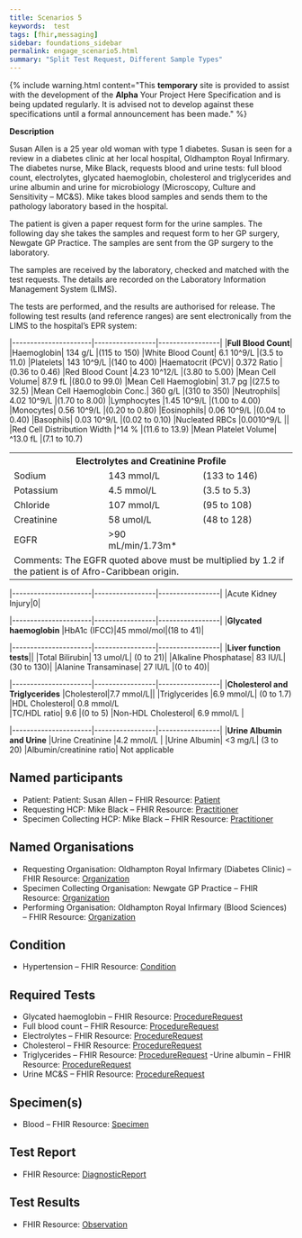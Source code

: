 ```yaml
---
title: Scenarios 5 
keywords:  test
tags: [fhir,messaging]
sidebar: foundations_sidebar
permalink: engage_scenario5.html
summary: "Split Test Request, Different Sample Types"
---
```


{% include warning.html content="This **temporary** site is provided to assist with the development of the **Alpha** Your Project Here Specification and is being updated regularly. It is advised not to develop against these specifications until a formal announcement has been made." %}

**Description**

Susan Allen is a 25 year old woman with type 1 diabetes. Susan is seen for a review in a diabetes clinic at her local hospital, Oldhampton Royal Infirmary. The diabetes nurse, Mike Black, requests blood and urine tests: full blood count, electrolytes, glycated haemoglobin, cholesterol and triglycerides and urine albumin and urine for microbiology (Microscopy, Culture and Sensitivity – MC&S). Mike takes blood samples and sends them to the pathology laboratory based in the hospital. 

The patient is given a paper request form for the urine samples. The following day she takes the samples and request form to her GP surgery, Newgate GP Practice. The samples are sent from the GP surgery to the laboratory. 

The samples are received by the laboratory, checked and matched with the test requests. The details are recorded on the Laboratory Information Management System (LIMS).

The tests are performed, and the results are authorised for release. The following test results (and reference ranges) are sent electronically from the LIMS to the hospital’s EPR system:

|----------------------|-----------------|-----------------|
|**Full Blood Count**|
|Haemoglobin|	134 g/L	|(115 to 150)
|White Blood Count|	6.1 10^9/L	|(3.5 to 11.0)
|Platelets|	143 10^9/L	|(140 to 400)
|Haematocrit (PCV)|	0.372 Ratio	|(0.36 to 0.46)
|Red Blood Count	|4.23 10^12/L	|(3.80 to 5.00)
|Mean Cell Volume|	87.9 fL	|(80.0 to 99.0)
|Mean Cell Haemoglobin|	31.7 pg	|(27.5 to 32.5)
|Mean Cell Haemoglobin Conc.|	360 g/L	|(310 to 350)
|Neutrophils|	4.02 10^9/L	|(1.70 to 8.00)
|Lymphocytes	|1.45 10^9/L	|(1.00 to 4.00)
|Monocytes|	0.56 10^9/L	|(0.20 to 0.80)
|Eosinophils|	0.06 10^9/L	|(0.04 to 0.40)
|Basophils|	0.03 10^9/L	|(0.02 to 0.10)
|Nucleated RBCs	|0.0010^9/L	||
|Red Cell Distribution Width	|^14 %	|(11.6 to 13.9)
|Mean Platelet Volume|	^13.0 fL	|(7.1 to 10.7)

<table style="width:100%">
  <tr>
    <th colspan="3">Electrolytes and Creatinine Profile</th>
  </tr>
  <tr>
    <td style="width:33%">Sodium</td>
    <td style="width:33%">143 mmol/L</td> 
    <td style="width:33%">(133 to 146)</td>
  </tr>
  <tr>
    <td style="width:33%">Potassium</td>
    <td style="width:33%">4.5 mmol/L</td> 
    <td style="width:33%">(3.5 to 5.3)</td>
  </tr>
   <tr>
    <td style="width:33%">Chloride</td>
    <td style="width:33%">107 mmol/L</td> 
    <td style="width:33%">(95 to 108)</td>
  </tr>
   <tr>
    <td style="width:33%">Creatinine</td>
    <td style="width:33%">58 umol/L</td> 
    <td style="width:33%">(48 to 128)</td>
  </tr>
   <tr>
    <td style="width:33%">EGFR</td>
    <td style="width:33%">>90 mL/min/1.73m*</td> 
    <td style="width:33%"></td>
  </tr>
  <tr>
    <td colspan="3">Comments: The EGFR quoted above must be multiplied by 1.2 if the patient is of Afro-Caribbean origin.</td>
  </tr>
</table>

|----------------------|-----------------|-----------------|
|Acute Kidney Injury|0|

|----------------------|-----------------|-----------------|
|**Glycated haemoglobin**
|HbA1c (IFCC)|45 mmol/mol|(18 to 41)|

|----------------------|-----------------|-----------------|
|**Liver function tests**||
|Total Bilirubin|	13 umol/L|	(0 to 21)|
|Alkaline Phosphatase|	83 IU/L|	(30 to 130)|
|Alanine Transaminase|	27 IU/L	|(0 to 40)|

|----------------------|-----------------|-----------------|
|**Cholesterol and Triglycerides**
|Cholesterol|7.7 mmol/L||
|Triglycerides	|6.9 mmol/L|	(0 to 1.7)
|HDL Cholesterol|	0.8 mmol/L	
|TC/HDL ratio|	9.6	|(0 to 5)
|Non-HDL Cholesterol|	6.9 mmol/L	|


|----------------------|-----------------|-----------------|
|**Urine Albumin and Urine**
|Urine Creatinine	|4.2 mmol/L	|
|Urine Albumin|	<3 mg/L|	(3 to 20)
|Albumin/creatinine ratio|	Not applicable	



## Named participants ##

- Patient: Patient: Susan Allen – FHIR Resource: [Patient](https://fhir.hl7.org.uk/STU3/StructureDefinition/CareConnect-Patient-1)
- Requesting HCP: Mike Black  – FHIR Resource:  [Practitioner](https://fhir.hl7.org.uk/STU3/StructureDefinition/CareConnect-Practitioner-1)
- Specimen Collecting HCP: Mike Black  – FHIR Resource: [Practitioner](https://fhir.hl7.org.uk/STU3/StructureDefinition/CareConnect-Practitioner-1)

## Named Organisations ##

- Requesting Organisation: Oldhampton Royal Infirmary (Diabetes Clinic) – FHIR Resource:  [Organization](https://fhir.hl7.org.uk/STU3/StructureDefinition/CareConnect-Organization-1)
- Specimen Collecting Organisation: Newgate GP Practice  – FHIR Resource: [Organization](https://fhir.hl7.org.uk/STU3/StructureDefinition/CareConnect-Organization-1)
- Performing Organisation: Oldhampton Royal Infirmary (Blood Sciences)  – FHIR Resource:  [Organization](https://fhir.hl7.org.uk/STU3/StructureDefinition/CareConnect-Organization-1)

## Condition ##

- Hypertension – FHIR Resource:  [Condition](https://fhir.hl7.org.uk/STU3/StructureDefinition/CareConnect-Condition-1)

## Required Tests ##

- Glycated haemoglobin – FHIR Resource: [ProcedureRequest](https://fhir.hl7.org.uk/STU3/StructureDefinition/CareConnect-ProcedureRequest-1)
- Full blood count – FHIR Resource: [ProcedureRequest](https://fhir.hl7.org.uk/STU3/StructureDefinition/CareConnect-ProcedureRequest-1)
- Electrolytes – FHIR Resource: [ProcedureRequest](https://fhir.hl7.org.uk/STU3/StructureDefinition/CareConnect-ProcedureRequest-1)
- Cholesterol – FHIR Resource: [ProcedureRequest](https://fhir.hl7.org.uk/STU3/StructureDefinition/CareConnect-ProcedureRequest-1)
- Triglycerides – FHIR Resource: [ProcedureRequest](https://fhir.hl7.org.uk/STU3/StructureDefinition/CareConnect-ProcedureRequest-1)
 -Urine albumin – FHIR Resource: [ProcedureRequest](https://fhir.hl7.org.uk/STU3/StructureDefinition/CareConnect-ProcedureRequest-1)
- Urine MC&S – FHIR Resource: [ProcedureRequest](https://fhir.hl7.org.uk/STU3/StructureDefinition/CareConnect-ProcedureRequest-1)

## Specimen(s) ##

- Blood – FHIR Resource: [Specimen](https://fhir.hl7.org.uk/STU3/StructureDefinition/CareConnect-Specimen-1)

## Test Report ##

- FHIR Resource: [DiagnosticReport](https://fhir.hl7.org.uk/STU3/StructureDefinition/CareConnect-DiagnosticReport-1)

## Test Results ##

- FHIR Resource: [Observation](https://fhir.hl7.org.uk/STU3/StructureDefinition/CareConnect-Observation-1)